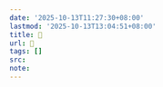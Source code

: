 ```yaml
---
date: '2025-10-13T11:27:30+08:00'
lastmod: '2025-10-13T13:04:51+08:00'
title: 󰘆
url: 󰘆
tags: []
src:
note:
---
```

